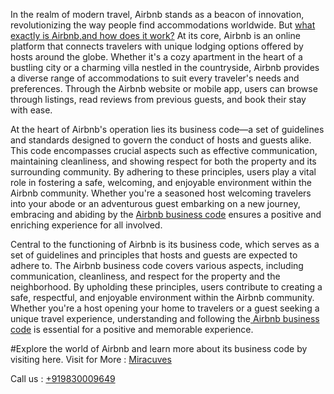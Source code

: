 In the realm of modern travel, Airbnb stands as a beacon of innovation, revolutionizing the way people find accommodations worldwide. But <a href="https://miracuves.com/solutions/airbnb-clone/">what exactly is Airbnb,and how does it work?</a> At its core, Airbnb is an online platform that connects travelers with unique lodging options offered by hosts around the globe. Whether it's a cozy apartment in the heart of a bustling city or a charming villa nestled in the countryside, Airbnb provides a diverse range of accommodations to suit every traveler's needs and preferences. Through the Airbnb website or mobile app, users can browse through listings, read reviews from previous guests, and book their stay with ease.

At the heart of Airbnb's operation lies its business code—a set of guidelines and standards designed to govern the conduct of hosts and guests alike. This code encompasses crucial aspects such as effective communication, maintaining cleanliness, and showing respect for both the property and its surrounding community. By adhering to these principles, users play a vital role in fostering a safe, welcoming, and enjoyable environment within the Airbnb community. Whether you're a seasoned host welcoming travelers into your abode or an adventurous guest embarking on a new journey, embracing and abiding by the <a href="https://miracuves.com/solutions/airbnb-clone/"> Airbnb business code</a> ensures a positive and enriching experience for all involved. 

Central to the functioning of Airbnb is its business code, which serves as a set of guidelines and principles that hosts and guests are expected to adhere to. The Airbnb business code covers various aspects, including communication, cleanliness, and respect for the property and the neighborhood. By upholding these principles, users contribute to creating a safe, respectful, and enjoyable environment within the Airbnb community. Whether you're a host opening your home to travelers or a guest seeking a unique travel experience, understanding and following the<a href="https://miracuves.com/solutions/airbnb-clone/"> Airbnb business code</a> is essential for a positive and memorable experience. 

#Explore the world of Airbnb and learn more about its business code by visiting here.
Visit for More : <a href="https://miracuves.com/"> Miracuves</a>

Call us : <a href="https://miracuves.com/"> +919830009649</a>

